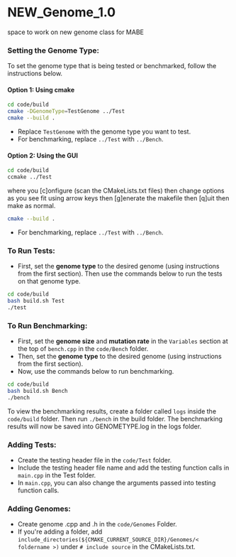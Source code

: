 # NEW_Genome_1.0
space to work on new genome class for MABE


### Setting the Genome Type:
To set the genome type that is being tested or benchmarked, follow the instructions below. 

#### Option 1: Using cmake
```sh
cd code/build
cmake -DGenomeType=TestGenome ../Test
cmake --build .
```
- Replace `TestGenome` with the genome type you want to test.
- For benchmarking, replace `../Test` with `../Bench`.

#### Option 2: Using the GUI
```sh
cd code/build
ccmake ../Test
```
where you [c]onfigure (scan the CMakeLists.txt files)
then change options as you see fit using arrow keys
then [g]enerate the makefile
then [q]uit
then make as normal.

```sh
cmake --build .
```

- For benchmarking, replace `../Test` with `../Bench`.

### To Run Tests:
- First, set the **genome type** to the desired genome (using instructions from the first section). Then use the commands below to run the tests on that genome type.
```sh
cd code/build
bash build.sh Test
./test
```

### To Run Benchmarking:
- First, set the **genome size** and **mutation rate** in the `Variables` section at the top of `bench.cpp` in the `code/Bench` folder. 
- Then, set the **genome type** to the desired genome (using instructions from the first section).
- Now, use the commands below to run benchmarking.
```sh
cd code/build
bash build.sh Bench
./bench
```
To view the benchmarking results, create a folder called `logs` inside the `code/build` folder. Then run `./bench` in the build folder. The benchmarking results will now be saved into GENOMETYPE.log in the logs folder.

### Adding Tests:
- Create the testing header file in the `code/Test` folder.
- Include the testing header file name and add the testing function calls in `main.cpp` in the Test folder. 
- In `main.cpp`, you can also change the arguments passed into testing function calls.

### Adding Genomes:
- Create genome .cpp and .h in the `code/Genomes` Folder. <br />
- If you're adding a folder, add `include_directories(${CMAKE_CURRENT_SOURCE_DIR}/Genomes/< foldername >)` under `# include source` in the CMakeLists.txt.
